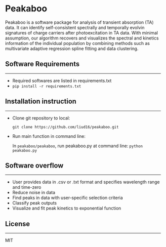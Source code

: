 # Peakaboo

Peakaboo is a software package for analysis of transient absorption (TA) data. It can identify self-consistent spectrally and temporally evolvin signatures of charge carriers after photoexcitation in TA data. With minimal assumption, our algorithm recovers and visualizes the spectral and kinetics information of the individual population by combining methods such as multivariate adaptive regression spline fitting and data clustering.



## Software Requirements
--------------------------------
- Required softwares are listed in requirements.txt
- ```pip install -r requirements.txt```



## Installation instruction
--------------------------------
- Clone git repository to local:
    
    ```git clone https://github.com/liud16/peakaboo.git ```
    
- Run main function in command line:
    
    In ```peakaboo/peakaboo```, run peakaboo.py at command line: ```python peakaboo.py```



## Software overflow
--------------------------------
- User provides data in .csv or .txt format and specifies wavelength range and time-zero
- Reduce noise in data
- Find peaks in data with user-specific selection criteria
- Classify peak outputs
- Visualize and fit peak kinetics to exponential function


## License
--------------------------------
MIT